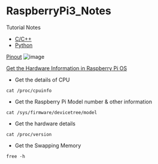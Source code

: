 # RaspberryPi3_Notes
Tutorial Notes
- [C/C++](DevWithC.md)
- [Python](DevWithPython.md)

[Pinout](https://github.com/raspberrypi/documentation/blob/develop/documentation/asciidoc/computers/os/using-gpio.adoc)
![image](https://github.com/ChungChiuHung/RaspberryPi3_Notes/assets/52248840/49c28d5e-d1c4-4ede-90d6-f85b6b11f2af)


[Get the Hardware Information in Raspberry Pi OS](https://www.geeksforgeeks.org/how-to-find-all-the-hardware-information-in-raspberry-pi-os/)
- Get the details of CPU
```
cat /proc/cpuinfo
```
- Get the Raspberry Pi Model number & other information
```
cat /sys/firmware/devicetree/model
```
- Get the hardware details
```
cat /proc/version
```
- Get the Swapping Memory
```
free -h
```
